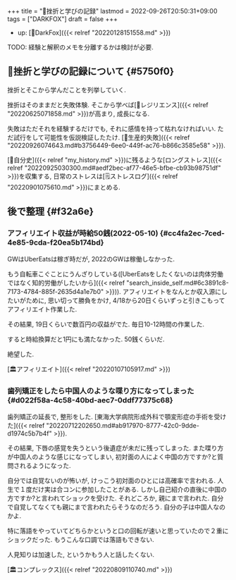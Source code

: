 +++
title = "🦊挫折と学びの記録"
lastmod = 2022-09-26T20:50:31+09:00
tags = ["DARKFOX"]
draft = false
+++

-   up: [🦊DarkFox]({{< relref "20220128151558.md" >}})

TODO: 経験と解釈のメモを分離するかは検討が必要.


## 🦊挫折と学びの記録について {#5750f0}

挫折とそこから学んだことを列挙していく.

挫折はそのままだと失敗体験. そこから学べば[📝レジリエンス]({{< relref "20220625071858.md" >}})が高まり, 成長になる.

失敗はただそれを経験するだけでも, それに感情を持って枯れなければいい. ただ試行をして可能性を仮説検証したたけ. [📝生産的失敗]({{< relref "20220926074643.md#b3756449-6ee0-449f-ac76-b866c3585e58" >}}).

[🦊自分史]({{< relref "my_history.md" >}})に残るような[ロングストレス]({{< relref "20220925030300.md#aedf2bec-af77-46e5-bfbe-cb93b98751df" >}})を収集する, 日常のストレスは[🗒ストレスログ]({{< relref "20220901075610.md" >}})にまとめる.


## 後で整理 {#f32a6e}


### アフィリエイト収益が時給50銭(2022-05-10) {#cc4fa2ec-7ced-4e85-9cda-f20ea5b174bd}

GWはUberEatsは稼ぎ時だが, 2022のGWは稼働しなかった.

もう自転車こぐことにうんざりしている([UberEatsをしたくないのは肉体労働ではなく知的労働がしたいから]({{< relref "search_inside_self.md#6c3891c8-7173-4784-885f-2635d4a1e7b0" >}})). アフィリエイトをなんとか収入源にしたいがために, 思い切って勝負をかけ, 4/18から20日くらいずっと引きこもってアフィリエイト作業した.

その結果, 19日くらいで数百円の収益がでた. 毎日10-12時間の作業した.

すると時給換算だと1円にも満たなかった. 50銭くらいだ.

絶望した.

[🏛アフィリエイト]({{< relref "20220107105917.md" >}})


### 歯列矯正をしたら中国人のような喋り方になってしまった {#d022f58a-4c58-40bd-aec7-0ddf77375c68}

歯列矯正の延長で, 整形をした. [東海大学病院形成外科で顎変形症の手術を受けた]({{< relref "20220712202650.md#ab917970-8777-42c0-9dde-d1974c5b7b4f" >}}).

その結果, 下唇の感覚を失うという後遺症が未だに残ってしまった. また喋り方が中国人のような感じになってしまい, 初対面の人によく中国の方ですか?と質問されるようになった.

自分では自覚ないのが怖いが, けっこう初対面のひとには高確率で言われる. 人生で１度だけ実は合コンに参加したことがある. しかし自己紹介の直後に中国の方ですか?と言われてショックを受けた. それどころか, 親にまで言われた. 自分で自覚してなくても親にまで言われたらそうなのだろう. 自分の子は中国人なのかよ.

特に落語をやっていてどちらかというと口の回転が速いと思っていたので２重にショックだった. もうこんな口調では落語もできない.

人見知りは加速した, というかもう人と話したくない.

[🏛コンプレックス]({{< relref "20220809110740.md" >}})

